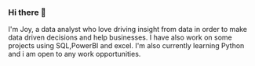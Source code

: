 ### Hi there 👋

I'm Joy, a data analyst who love driving insight from data in order to make data driven decisions and help businesses. 
I have also work on some projects using SQL,PowerBI and excel. I'm also currently learning Python and i am open to any work opportunities.
